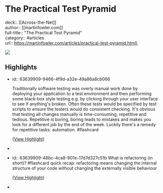 # The Practical Test Pyramid

deck:: [[Across-the-Net]]\
author:: [[martinfowler.com]]\
full-title:: "The Practical Test Pyramid"\
category:: #articles\
url:: https://martinfowler.com/articles/practical-test-pyramid.html\

![](https://readwise-assets.s3.amazonaws.com/static/images/article4.6bc1851654a0.png)
## Highlights
- id:: 63639909-9466-4f9d-a32e-49a86a8cb066
  
  Traditionally software testing was overly manual work done by deploying your application to a test environment and then performing some black-box style testing e.g. by clicking through your user interface to see if anything's broken. Often these tests would be specified by test scripts to ensure the testers would do consistent checking.
     It's obvious that testing all changes manually is time-consuming, repetitive and tedious. Repetitive is boring, boring leads to mistakes and makes you look for a different job by the end of the week.
     Luckily there's a remedy for repetitive tasks: automation. #flashcard 
  
  
    ([View Highlight](https://instapaper.com/read/1432780818/17070634))
-
- id:: 63639909-48bc-4ca8-901e-17d7d327c51b
   What is refactoring (in short)? #flashcard 
    quick recap: refactoring means changing the internal structure of your code without changing the externally visible behaviour
  
    ([View Highlight](https://instapaper.com/read/1432780818/17070656))
-